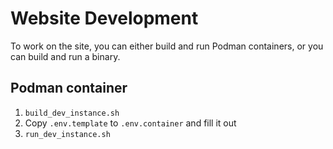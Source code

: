 # Website Development
To work on the site, you can either build and run Podman containers, or you can build and run a binary.

## Podman container
1. `build_dev_instance.sh`
2.  Copy `.env.template` to `.env.container` and fill it out
3. `run_dev_instance.sh`

<!--
## Baremetal
The benefit of this is, that because I can't use computers, the container takes a long time to build the binary. This skips all that crap and lets you run manually.

1. Fill out a `.env` file.
2. Use `go build -a -o letmein2 .` to build a binary.
3. `source .env`
4. `./letmein2`
-->

